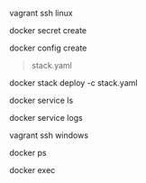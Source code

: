 
vagrant ssh linux 

docker secret create

docker config create

> stack.yaml

docker stack deploy -c stack.yaml

docker service ls

docker service logs

vagrant ssh windows

docker ps

docker exec